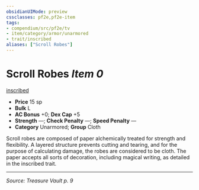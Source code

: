 ```yaml
---
obsidianUIMode: preview
cssclasses: pf2e,pf2e-item
tags:
- compendium/src/pf2e/tv
- item/category/armor/unarmored
- trait/inscribed
aliases: ["Scroll Robes"]
---
```

# Scroll Robes *Item 0*  
[inscribed](rules/traits/inscribed-tv.md "Inscribed Armor Trait")  

- **Price** 15 sp
- **Bulk** L
- **AC Bonus** +0; **Dex Cap** +5
- **Strength** —; **Check Penalty** —; **Speed Penalty** —
- **Category** Unarmored; **Group** Cloth 

Scroll robes are composed of paper alchemically treated for strength and flexibility. A layered structure prevents cutting and tearing, and for the purpose of calculating damage, the robes are considered to be cloth. The paper accepts all sorts of decoration, including magical writing, as detailed in the inscribed trait.


---
*Source: Treasure Vault p. 9*